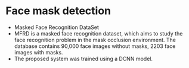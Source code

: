 # Face mask detection

+ Masked Face Recognition DataSet
+ MFRD is a masked face recognition dataset, which aims to study the face recognition problem in the mask occlusion environment. The database contains 90,000 face images without masks, 2203 face images with masks.
+ The proposed system was trained using a DCNN model.

